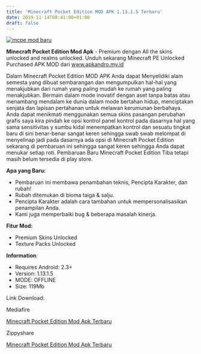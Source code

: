 ```yaml
---
title: 'Minecraft Pocket Edition MOD APK 1.13.1.5 Terbaru'
date: 2019-11-14T08:41:00+01:00
draft: false
---
```


[![](https://1.bp.blogspot.com/-22RUIt5Pkn4/Xc0DzhZLzLI/AAAAAAAAA9o/M4Bomg2N1jwsOD3msykSbDyP7SoE4pjjACLcBGAsYHQ/s320/images-picsay.jpg "mcpe mod baru")](https://1.bp.blogspot.com/-22RUIt5Pkn4/Xc0DzhZLzLI/AAAAAAAAA9o/M4Bomg2N1jwsOD3msykSbDyP7SoE4pjjACLcBGAsYHQ/s1600/images-picsay.jpg)

  
**Minecraft Pocket Edition Mod Apk** - Premium dengan All the skins unlocked and realms unlocked. Unduh sekarang Minecraft PE Unlocked Purchased APK MOD dari www.apkandro.my.id  
  
Dalam Minecraft Pocket Edition MOD APK Anda dapat Menyelidiki alam semesta yang dibuat sembarangan dan mengumpulkan hal-hal yang menakjubkan dari rumah yang paling mudah ke rumah yang paling menakjubkan. Bermain dalam mode inovatif dengan aset tanpa batas atau menambang mendalam ke dunia dalam mode bertahan hidup, menciptakan senjata dan lapisan pertahanan untuk melawan kerumunan berbahaya. Anda dapat menikmati menggunakan semua skins pasangan perubahan grafis saya kira pindah ke opsi kontrol panel kontrol pada dasarnya hal yang sama sensitivitas y sumbu kidal menempatkan kontrol dan sesuatu tingkat baru di sini benar-benar sangat keren sehingga swab swab melompat di menyelinap jadi pada dasarnya ada opsi di Minecraft Pocket Edition sekarang di pembaruan ini sehingga sangat keren sehingga Anda dapat menukar setiap roti. Pembaruan Baru Minecraft Pocket Edition Tiba tetapi masih belum tersedia di play store.  
  
**Apa yang Baru:**  
  

*   Pembaruan ini membawa penambahan teknis, Pencipta Karakter, dan rubah!
*   Rubah ditemukan di bioma taiga & salju.
*   Pencipta Karakter adalah cara tambahan untuk mempersonalisasikan penampilan Anda.
*   Kami juga memperbaiki bug & beberapa masalah kinerja.

  
**Fitur Mod:**  
  

*   Premium Skins Unlocked
*   Texture Packs Unlocked

  
**Information**:  
  

*   Requires Android: 2.3+
*   Version: 1.13.1.5
*   MODE: OFFLINE
*   Size: 119Mb

Link Download:

  

Mediafire

[Minecraft Pocket Edition Mod Apk Terbaru](https://soo.gd/02t7)

  

Zippyshare

[Minecraft Pocket Edition Mod Apk Terbaru](https://soo.gd/hKaA)